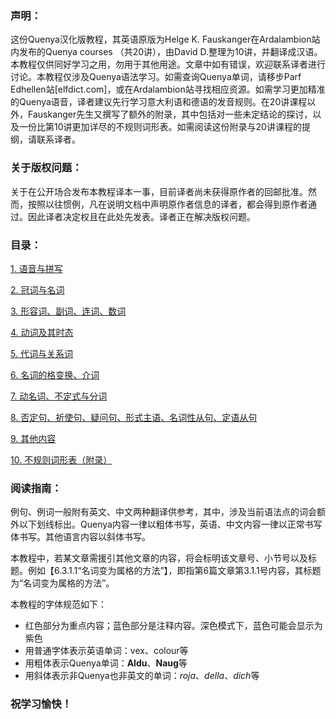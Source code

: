 <h3>声明：</h3>
  这份Quenya汉化版教程，其英语原版为Helge K. Fauskanger在Ardalambion站内发布的Quenya courses （共20讲），由David D.整理为10讲，并翻译成汉语。本教程仅供同好学习之用，勿用于其他用途。文章中如有错误，欢迎联系译者进行讨论。本教程仅涉及Quenya语法学习。如需查询Quenya单词，请移步Parf Edhellen站[elfdict.com]，或在Ardalambion站寻找相应资源。如需学习更加精准的Quenya语音，译者建议先行学习意大利语和德语的发音规则。在20讲课程以外，Fauskanger先生又撰写了额外的附录，其中包括对一些未定结论的探讨，以及一份比第10讲更加详尽的不规则词形表。如需阅读这份附录与20讲课程的提纲，请联系译者。  
  
<h3>关于版权问题：</h3>
  
  关于在公开场合发布本教程译本一事，目前译者尚未获得原作者的回邮批准。然而，按照以往惯例，凡在说明文档中声明原作者信息的译者，都会得到原作者通过。因此译者决定权且在此处先发表。译者正在解决版权问题。

<h3>目录：</h3>

  [1. 语音与拼写](https://david-dhc.github.io/Quenya-Textbooks-in-Mandarin/1.html)
  
  [2. 冠词与名词](https://david-dhc.github.io/Quenya-Textbooks-in-Mandarin/2.html)
  
  [3. 形容词、副词、连词、数词](https://david-dhc.github.io/Quenya-Textbooks-in-Mandarin/3.html)
  
  [4. 动词及其时态](https://david-dhc.github.io/Quenya-Textbooks-in-Mandarin/4.html)
  
  [5. 代词与关系词](https://david-dhc.github.io/Quenya-Textbooks-in-Mandarin/5.html)
  
  [6. 名词的格变换、介词](https://david-dhc.github.io/Quenya-Textbooks-in-Mandarin/6.html)
  
  [7. 动名词、不定式与分词](https://david-dhc.github.io/Quenya-Textbooks-in-Mandarin/7.html)
  
  [8. 否定句、祈使句、疑问句、形式主语、名词性从句、定语从句](https://david-dhc.github.io/Quenya-Textbooks-in-Mandarin/8.html)
  
  [9. 其他内容](https://david-dhc.github.io/Quenya-Textbooks-in-Mandarin/9.html)
  
  [10. 不规则词形表（附录）](https://david-dhc.github.io/Quenya-Textbooks-in-Mandarin/0.html)

<h3>阅读指南：</h3>
  
例句、例词一般附有英文、中文两种翻译供参考，其中，涉及当前语法点的词会额外以下划线标出。Quenya内容一律以粗体书写，英语、中文内容一律以正常书写体书写。其他语言内容以斜体书写。
  
本教程中，若某文章需援引其他文章的内容，将会标明该文章号、小节号以及标题。例如【6.3.1.1“名词变为属格的方法”】，即指第6篇文章第3.1.1号内容，其标题为“名词变为属格的方法”。

本教程的字体规范如下：
- 红色部分为重点内容；蓝色部分是注释内容。深色模式下，蓝色可能会显示为紫色
- 用普通字体表示英语单词：vex、colour等
- 用粗体表示Quenya单词：**Aldu**、**Naug**等
- 用斜体表示非Quenya也非英文的单词：*roja*、*della*、*dich*等

<h3>祝学习愉快！</h3>

